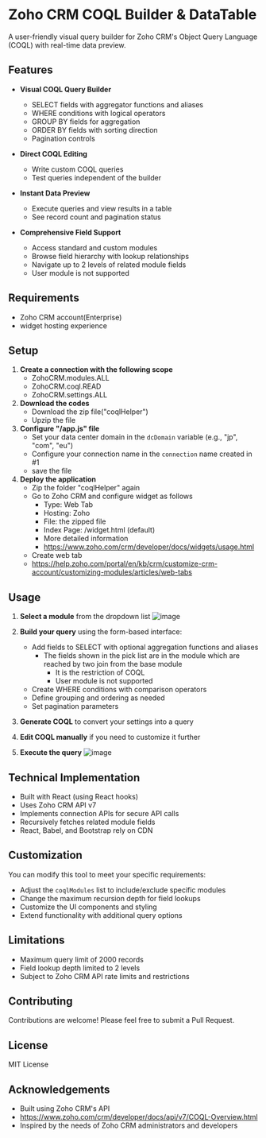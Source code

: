 # Zoho CRM COQL Builder & DataTable

A user-friendly visual query builder for Zoho CRM's Object Query Language (COQL) with real-time data preview.


## Features

- **Visual COQL Query Builder**
  - SELECT fields with aggregator functions and aliases
  - WHERE conditions with logical operators
  - GROUP BY fields for aggregation
  - ORDER BY fields with sorting direction
  - Pagination controls
  
- **Direct COQL Editing**
  - Write custom COQL queries
  - Test queries independent of the builder
  
- **Instant Data Preview**
  - Execute queries and view results in a table
  - See record count and pagination status
  
- **Comprehensive Field Support**
  - Access standard and custom modules
  - Browse field hierarchy with lookup relationships
  - Navigate up to 2 levels of related module fields
  - User module is not supported

## Requirements

- Zoho CRM account(Enterprise)
- widget hosting experience

## Setup

1. **Create a connection with the following scope**
   - ZohoCRM.modules.ALL
   - ZohoCRM.coql.READ
   - ZohoCRM.settings.ALL
2. **Download the codes**
   - Download the zip file("coqlHelper")
   - Upzip the file
3. **Configure "/app.js" file**
   - Set your data center domain in the `dcDomain` variable (e.g., "jp", "com", "eu")
   - Configure your connection name in the `connection` name created in #1
   - save the file
4. **Deploy the application**
   - Zip the folder "coqlHelper" again
   - Go to Zoho CRM and configure widget as follows
     -  Type: Web Tab
     -  Hosting: Zoho
     -  File: the zipped file
     -  Index Page: /widget.html (default)
     -  More detailed information
       - https://www.zoho.com/crm/developer/docs/widgets/usage.html
   -  Create web tab
     -  https://help.zoho.com/portal/en/kb/crm/customize-crm-account/customizing-modules/articles/web-tabs

## Usage

1. **Select a module** from the dropdown list
![image](https://github.com/user-attachments/assets/cf1c5364-358c-4f72-b7bd-60fa5f391ec2)

2. **Build your query** using the form-based interface:
   - Add fields to SELECT with optional aggregation functions and aliases
     - The fields shown in the pick list are in the module which are reached by two join from the base module
       - It is the restriction of COQL
       - User module is not supported
   - Create WHERE conditions with comparison operators
   - Define grouping and ordering as needed
   - Set pagination parameters
3. **Generate COQL** to convert your settings into a query
4. **Edit COQL manually** if you need to customize it further
5. **Execute the query**
![image](https://github.com/user-attachments/assets/2dab4da8-677a-4dc6-920c-f1b34a7eba11)


## Technical Implementation

- Built with React (using React hooks)
- Uses Zoho CRM API v7
- Implements connection APIs for secure API calls
- Recursively fetches related module fields
- React, Babel, and Bootstrap rely on CDN

## Customization

You can modify this tool to meet your specific requirements:

- Adjust the `coqlModules` list to include/exclude specific modules
- Change the maximum recursion depth for field lookups
- Customize the UI components and styling
- Extend functionality with additional query options

## Limitations

- Maximum query limit of 2000 records
- Field lookup depth limited to 2 levels
- Subject to Zoho CRM API rate limits and restrictions

## Contributing

Contributions are welcome! Please feel free to submit a Pull Request.

## License

MIT License

## Acknowledgements

- Built using Zoho CRM's API
-   https://www.zoho.com/crm/developer/docs/api/v7/COQL-Overview.html
- Inspired by the needs of Zoho CRM administrators and developers
